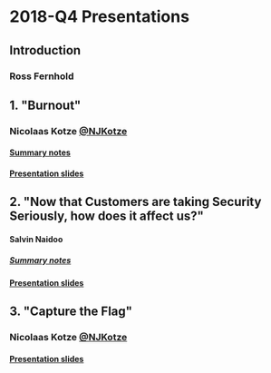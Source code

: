 # 2018-Q4 Presentations

## Introduction
### Ross Fernhold

## 1. "Burnout"
### Nicolaas Kotze [@NJKotze](https://twitter.com/NJKotze)

#### [Summary notes](Burnout.md)
#### [Presentation slides](Burnout.pptx)

## 2. "Now that Customers are taking Security Seriously, how does it affect us?"
#### Salvin Naidoo

##### [Summary notes](Security.md)
#### [Presentation slides](Now_that_Customers_are_taking_Security_Seriously_how_does_it_affect_us.pptx)

## 3. "Capture the Flag"
### Nicolaas Kotze [@NJKotze](https://twitter.com/NJKotze)

#### [Presentation slides](CTTMeetup_FBCTF_Introduction_FINAL.pptx)
